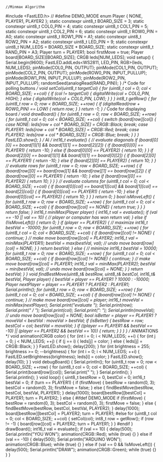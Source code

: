 
    //Minmax Algorithm
    
#include <FastLED.h>
// #define DEMO_MODE
enum Player { NONE, PLAYER1, PLAYER2 };
static constexpr uint8_t BOARD_SIZE = 3;
static constexpr uint8_t COL0_PIN = 4;
static constexpr uint8_t COL1_PIN = 5;
static constexpr uint8_t COL2_PIN = 6;
static constexpr uint8_t ROW0_PIN = A0;
static constexpr uint8_t ROW1_PIN = A1;
static constexpr uint8_t ROW2_PIN = A2;
static constexpr uint8_t LED_PIN = 9;
static constexpr uint8_t NUM_LEDS = BOARD_SIZE * BOARD_SIZE;
static constexpr uint8_t RAND_PIN = A3;
Player turn = PLAYER1;
bool firstMove = true;
Player board[BOARD_SIZE][BOARD_SIZE];
CRGB leds[NUM_LEDS];
void setup() {
 Serial.begin(9600);
 FastLED.addLeds<WS2811, LED_PIN, RGB>(leds, NUM_LEDS);
 pinMode(COL0_PIN, OUTPUT);
 pinMode(COL1_PIN, OUTPUT);
 pinMode(COL2_PIN, OUTPUT);
 pinMode(ROW0_PIN, INPUT_PULLUP);
 pinMode(ROW1_PIN, INPUT_PULLUP);
 pinMode(ROW2_PIN, INPUT_PULLUP);
 randomSeed(analogRead(RAND_PIN));
}
/*
 Code for polling buttons
*/
void setCol(uint8_t targetCol) {
 for (uint8_t col = 0; col < BOARD_SIZE; ++col) {
 if (col != targetCol) {
 digitalWrite(col + COL0_PIN, HIGH);
 } else {
 digitalWrite(col + COL0_PIN, LOW);
 }
 }
}
int8_t getRow() {
 for (uint8_t row = 0; row < BOARD_SIZE; ++row) {
 if (digitalRead(row + ROW0_PIN) == LOW) {
 return row;
 }
 }
 return -1;
}
/*
 Code for displaying board
*/
void drawBoard() {
 for (uint8_t row = 0; row < BOARD_SIZE; ++row) {
 for (uint8_t col = 0; col < BOARD_SIZE; ++col) {
 switch (board[row][col]) {
 case NONE:
 leds[row + col * BOARD_SIZE] = CRGB::Black;
 break;
 case PLAYER1:
 leds[row + col * BOARD_SIZE] = CRGB::Red;
 break;
 case PLAYER2:
 leds[row + col * BOARD_SIZE] = CRGB::Blue;
 break;
 }
 }
 }
 FastLED.show();
}
/*
 AI
*/
int16_t evaluate() {
 // evaluate diagonals
 if (board[0][0] == board[1][1] && board[1][1] == board[2][2]) {
 if (board[0][0] == PLAYER1) {
 return -10;
 } else if (board[0][0] == PLAYER2) {
 return 10;
 }
 }
 if (board[2][0] == board[1][1] && board[1][1] == board[0][2]) {
 if (board[2][0] == PLAYER1) {
 return -10;
 } else if (board[2][0] == PLAYER2) {
 return 10;
 }
 }
 // evaluate rows
 for (uint8_t row = 0; row < BOARD_SIZE; ++row) {
 if (board[row][0] == board[row][1] && board[row][1] == board[row][2]) {
 if (board[row][0] == PLAYER1) {
 return -10;
 } else if (board[row][0] == PLAYER2) {
 return 10;
 }
 }
 }
 // evaluate columns
 for (uint8_t col = 0; col < BOARD_SIZE; ++col) {
 if (board[0][col] == board[1][col] && board[1][col] == board[2][col]) {
 if (board[0][col] == PLAYER1) {
 return -10;
 } else if (board[0][col] == PLAYER2) {
 return 10;
 }
 }
 }
 return 0;
}
bool isMoveLeft() {
 for (uint8_t row = 0; row < BOARD_SIZE; ++row) {
 for (uint8_t col = 0; col < BOARD_SIZE; ++col) {
 if (board[row][col] == NONE) {
 return true;
 }
 }
 }
 return false;
}
int16_t miniMax(Player player) {
 int16_t val = evaluate();
 if (val == -10 || val == 10) {
 // player or computer has won
 return val;
 } else if (!isMoveLeft()) {
 return 0;
 }
 if (player == PLAYER2) {
 // maximize
 int16_t bestVal = -10000;
 for (uint8_t row = 0; row < BOARD_SIZE; ++row) {
 for (uint8_t col = 0; col < BOARD_SIZE; ++col) {
 if (board[row][col] != NONE) {
 continue;
 }
 // make move
 board[row][col] = PLAYER2;
 int16_t val = miniMax(PLAYER1);
 bestVal = max(bestVal, val);
 // undo move
 board[row][col] = NONE;
 }
 }
 return bestVal;
 } else {
 // minimize
 int16_t bestVal = 10000;
 for (uint8_t row = 0; row < BOARD_SIZE; ++row) {
 for (uint8_t col = 0; col < BOARD_SIZE; ++col) {
 if (board[row][col] != NONE) {
 continue;
 }
 // make move
 board[row][col] = PLAYER1;
 int16_t val = miniMax(PLAYER2);
 bestVal = min(bestVal, val);
 // undo move
 board[row][col] = NONE;
 }
 }
 return bestVal;
 }
}
void findBestMove(uint8_t& bestRow, uint8_t& bestCol, int16_t& bestVal, Player player) {
 bestVal = player == PLAYER1 ? 10000 : -10000;
 Player nextPlayer = player == PLAYER1 ? PLAYER2 : PLAYER1;
 Serial.println();
 for (uint8_t row = 0; row < BOARD_SIZE; ++row) {
 for (uint8_t col = 0; col < BOARD_SIZE; ++col) {
 if (board[row][col] != NONE) {
 continue;
 }
 // make move
 board[row][col] = player;
 int16_t moveVal = miniMax(nextPlayer);
 Serial.print("evaluate ");
 Serial.print(row);
 Serial.print(" / ");
 Serial.print(col);
 Serial.print(": ");
 Serial.println(moveVal);
 // undo move
 board[row][col] = NONE;
 bool isBetter = player == PLAYER1 ? moveVal < bestVal : moveVal > bestVal;
 if (isBetter) {
 bestRow = row;
 bestCol = col;
 bestVal = moveVal;
 }
 if ((player == PLAYER1 && bestVal == -10) || (player == PLAYER2 && bestVal == 10)) {
 return;
 }
 }
 }
}
/*
 ANIMATIONS
*/
void animation(CRGB color) {
 for (int i = 0; i < NUM_LEDS; ++i) {
 for (int j = 0; j < NUM_LEDS; ++j) {
 if (j == i) {
 leds[j] = color;
 } else {
 leds[j] = CRGB::Black;
 }
 }
 FastLED.show();
 delay(200);
 }
 for (int brightness = 255; brightness >= 0; --brightness) {
 for (int i = 0; i < NUM_LEDS; ++i) {
 FastLED.setBrightness(brightness);
 leds[i] = color;
 }
 FastLED.show();
 delay(10);
 }
}
void debugBoard() {
 Serial.println();
 for (uint8_t row = 0; row < BOARD_SIZE; ++row) {
 for (uint8_t col = 0; col < BOARD_SIZE; ++col) {
 Serial.print(board[row][col]);
 Serial.print(" ");
 }
 Serial.println();
 }
 Serial.println();
}
void loop() {
 uint8_t bestRow = 0, bestCol = 0;
 int16_t bestVal = 0;
 if (turn == PLAYER1) {
 if (firstMove) {
 bestRow = random(0, 3);
 bestCol = random(0, 3);
 firstMove = false;
 } else {
 findBestMove(bestRow, bestCol, bestVal, PLAYER1);
 }
 delay(1000);
 board[bestRow][bestCol] = PLAYER1;
 turn = PLAYER2;
 } else {
#ifdef DEMO_MODE
 if (firstMove) {
 bestRow = random(0, 3);
 bestCol = random(0, 3);
 firstMove = false;
 } else {
 findBestMove(bestRow, bestCol, bestVal, PLAYER2);
 }
 delay(1000);
 board[bestRow][bestCol] = PLAYER2;
 turn = PLAYER1;
#else
 for (uint8_t col = 0; col < BOARD_SIZE; ++col) {
 setCol(col);
 int8_t row = getRow();
 if (row != -1) {
 board[row][col] = PLAYER2;
 turn = PLAYER1;
 }
 }
#endif
 }
 drawBoard();
 int16_t val = evaluate();
 if (val == 10) {
 delay(500);
 Serial.println("YOU WON");
 animation(CRGB::Red);
 while (true) {}
 } else if (val == -10) {
 delay(500);
 Serial.println("ARDUINO WON");
 animation(CRGB::Blue);
 while (true) {}
 } else if (val == 0 && !isMoveLeft()) {
 delay(500);
 Serial.println("DRAW");
 animation(CRGB::Green);
 while (true) {}
 }
}
